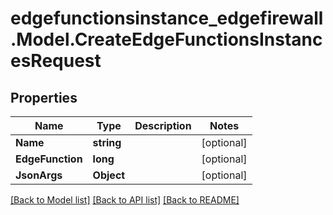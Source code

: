 # edgefunctionsinstance_edgefirewall.Model.CreateEdgeFunctionsInstancesRequest

## Properties

Name | Type | Description | Notes
------------ | ------------- | ------------- | -------------
**Name** | **string** |  | [optional] 
**EdgeFunction** | **long** |  | [optional] 
**JsonArgs** | **Object** |  | [optional] 

[[Back to Model list]](../README.md#documentation-for-models) [[Back to API list]](../README.md#documentation-for-api-endpoints) [[Back to README]](../README.md)

